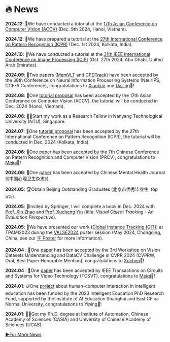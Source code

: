 # 🔥 News
**2024.12**: 📣We have conducted a tutorial at the [17th Asian Conference on Computer Vision (ACCV)](https://accv2024.org/) (Dec. 9th 2024, Hanoi, Vietnam). 

**2024.12**: 📣We have prepared a tutorial at the [27th International Conference on Pattern Recognition (ICPR)](https://icpr2024.org/) (Dec. 1st 2024, Kolkata, India). 

**2024.10**: 📣We have conducted a tutorial at the [31th IEEE International Conference on Image Processing (ICIP)](https://2024.ieeeicip.org/) (Oct. 27th 2024, Abu Dhabi, United Arab Emirates).

**2024.09**: 📝Two papers ([MemVLT](https://huuuuusy.github.io/#MemVLT) and [CPDTrack](https://huuuuusy.github.io/#CPDTrack)) have been accepted by the 38th Conference on Neural Information Processing Systems (NeurIPS, CCF-A Conference), congratulations to [Xiaokun](https://xiaokunfeng.github.io/) and [Dailing](https://zhangdailing8.github.io/)👏!

**2024.08**: 📣One [tutorial proposal](https://accv2024.org/) has been accepted by the 17th Asian Conference on Computer Vision (ACCV), the tutorial will be conducted in Dec. 2024 (Hanoi, Vietnam).

**2024.08**: 👩‍💻Start my work as a Research Fellow in Nanyang Technological University (NTU), Singapore.

**2024.07**: 📣One [tutorial proposal](https://icpr2024.org/tutorials.html) has been accepted by the 27th International Conference on Pattern Recognition (ICPR), the tutorial will be conducted in Dec. 2024 (Kolkata, India).

**2024.06**: 📝One [paper](https://huuuuusy.github.io/#VSLLM) has been accepted by the 7th Chinese Conference on Pattern Recognition and Computer Vision (PRCV), congratulations to [Meiqi](https://wmeiqi.github.io/)👏!

**2024.06**: 📝One [paper](https://huuuuusy.github.io/#IGBA) has been accepted by Chinese Mental Health Journal (《中国心理卫生杂志》). 

**2024.05**: 🏆Obtain Beijing Outstanding Graduates (北京市优秀毕业生, top 5%).

**2024.05**: 📖Invited by Springer, I will complete a book in Dec. 2024 with [Prof. Xin Zhao](https://www.xinzhaoai.com/) and [Prof. Xucheng Yin](https://scce.ustb.edu.cn/shiziduiwu/jiaoshixinxi/2018-04-12/62.html) (title: *Visual Object Tracking - An Evaluation Perspective*).

**2024.05**: 📣We have presented our work ([Global Instance Tracking (GIT)](https://huuuuusy.github.io/#GIT)) at TPAMI2023 during the [VALSE2024](http://www.valser.org/2024/#/) poster session (May 2024, Chongqing, China, see our [🪧 Poster](https://huuuuusy.github.io/files/VALSE24Poster-364.pdf) for more information).

**2024.04** : 📝One [paper](https://huuuuusy.github.io/#DTLLM) has been accepted by the 3rd Workshop on Vision Datasets Understanding and DataCV Challenge in CVPR 2024 (CVPRW, Oral, Best Paper Honorable Mention), congratulations to [Xuchen](https://xuchen-li.github.io/)👏!

**2024.04** : 📝One [paper](https://huuuuusy.github.io/#AWCV) has been accepted by IEEE Transactions on Circuits and Systems for Video Technology (TCSVT), congratulations to [Meiqi](https://wmeiqi.github.io/)👏!

**2024.01**: 🪙One [project](https://huuuuusy.github.io/#IEPRF23) about human-computer interaction in intelligent education has been funded by the 2023 Intelligent Education PhD Research Fund, supported by the Institute of AI Education Shanghai and East China Normal University, congratulations to Yiping👏!

**2024.01**: 👩‍🎓Got my Ph.D. degree at Institute of Automation, Chinese Academy of Sciences (CASIA) and University of Chinese Academy of Sciences (UCAS).

[▶️For More News](https://huuuuusy.github.io/news-all)